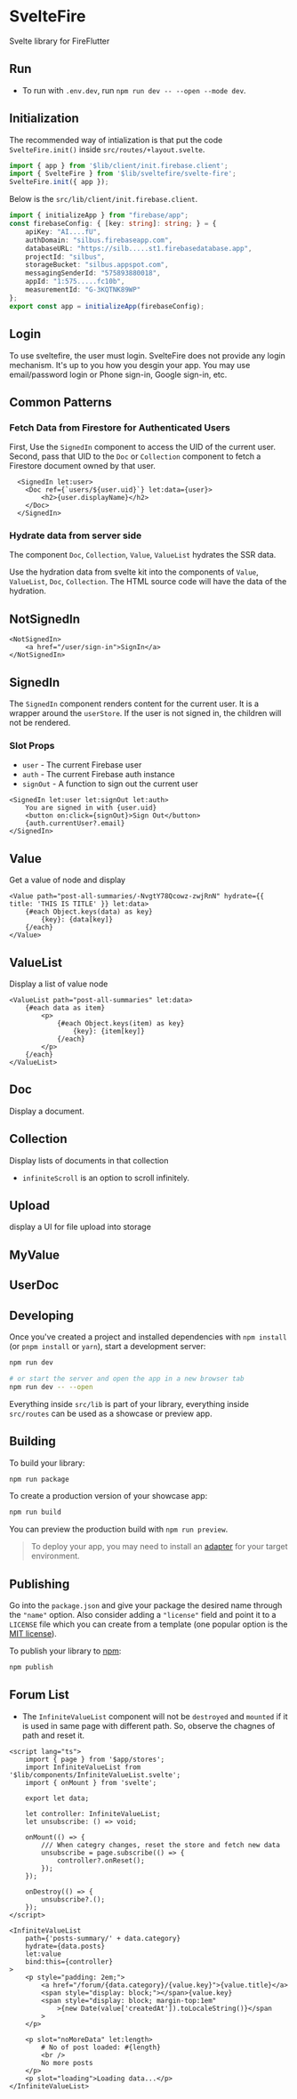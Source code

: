 # SvelteFire

Svelte library for FireFlutter

## Run

- To run with `.env.dev`, run `npm run dev -- --open --mode dev`.


## Initialization

The recommended way of intialization is that put the code `SvelteFire.init()` inside `src/routes/+layout.svelte`.

```ts
import { app } from '$lib/client/init.firebase.client';
import { SvelteFire } from '$lib/sveltefire/svelte-fire';
SvelteFire.init({ app });
```


Below is the `src/lib/client/init.firebase.client`.

```ts
import { initializeApp } from "firebase/app";
const firebaseConfig: { [key: string]: string; } = {
    apiKey: "AI....fU",
    authDomain: "silbus.firebaseapp.com",
    databaseURL: "https://silb.....st1.firebasedatabase.app",
    projectId: "silbus",
    storageBucket: "silbus.appspot.com",
    messagingSenderId: "575893880018",
    appId: "1:575.....fc10b",
    measurementId: "G-3KQTNK89WP"
};
export const app = initializeApp(firebaseConfig);
```


## Login

To use sveltefire, the user must login.
SvelteFire does not provide any login mechanism. It's up to you how you desgin your app. You may use email/password login or Phone sign-in, Google sign-in, etc.




## Common Patterns

### Fetch Data from Firestore for Authenticated Users

First, Use the `SignedIn` component to access the UID of the current user. Second, pass that UID to the `Doc` or `Collection` component to fetch a Firestore document owned by that user. 

```svelte
  <SignedIn let:user>
    <Doc ref={`users/${user.uid}`} let:data={user}>
        <h2>{user.displayName}</h2>
    </Doc>
  </SignedIn>
```


### Hydrate data from server side

The component `Doc`, `Collection`, `Value`, `ValueList` hydrates the SSR data.

Use the hydration data from svelte kit into the components of `Value`, `ValueList`, `Doc`, `Collection`. The HTML source code will have the data of the hydration.





## NotSignedIn

```svelte
<NotSignedIn>
	<a href="/user/sign-in">SignIn</a>
</NotSignedIn>
```


## SignedIn

The `SignedIn` component renders content for the current user. It is a wrapper around the `userStore`. If the user is not signed in, the children will not be rendered. 

### Slot Props

- `user` - The current Firebase user
- `auth` - The current Firebase auth instance
- `signOut` - A function to sign out the current user




```svelte
<SignedIn let:user let:signOut let:auth>
	You are signed in with {user.uid}
	<button on:click={signOut}>Sign Out</button>
	{auth.currentUser?.email}
</SignedIn>

```


## Value

Get a value of node and display

```svelte
<Value path="post-all-summaries/-NvgtY78Qcowz-zwjRnN" hydrate={{ title: 'THIS IS TITLE' }} let:data>
	{#each Object.keys(data) as key}
		{key}: {data[key]}
	{/each}
</Value>
```

## ValueList

Display a list of value node

```svelte
<ValueList path="post-all-summaries" let:data>
	{#each data as item}
		<p>
			{#each Object.keys(item) as key}
				{key}: {item[key]}
			{/each}
		</p>
	{/each}
</ValueList>
```


## Doc

Display a document.

## Collection

Display lists of documents in that collection

- `infiniteScroll` is an option to scroll infinitely.




## Upload

display a UI for file upload into storage

## MyValue

## UserDoc




## Developing

Once you've created a project and installed dependencies with `npm install` (or `pnpm install` or `yarn`), start a development server:

```bash
npm run dev

# or start the server and open the app in a new browser tab
npm run dev -- --open
```

Everything inside `src/lib` is part of your library, everything inside `src/routes` can be used as a showcase or preview app.

## Building

To build your library:

```bash
npm run package
```

To create a production version of your showcase app:

```bash
npm run build
```

You can preview the production build with `npm run preview`.

> To deploy your app, you may need to install an [adapter](https://kit.svelte.dev/docs/adapters) for your target environment.

## Publishing

Go into the `package.json` and give your package the desired name through the `"name"` option. Also consider adding a `"license"` field and point it to a `LICENSE` file which you can create from a template (one popular option is the [MIT license](https://opensource.org/license/mit/)).

To publish your library to [npm](https://www.npmjs.com):

```bash
npm publish
```



## Forum List

- The `InfiniteValueList` component will not be `destroyed` and `mounted` if it is used in same page with different path. So, observe the chagnes of path and reset it.


```svelte
<script lang="ts">
	import { page } from '$app/stores';
	import InfiniteValueList from '$lib/components/InfiniteValueList.svelte';
	import { onMount } from 'svelte';

	export let data;

	let controller: InfiniteValueList;
	let unsubscribe: () => void;

	onMount(() => {
		/// When categry changes, reset the store and fetch new data
		unsubscribe = page.subscribe(() => {
			controller?.onReset();
		});
	});

	onDestroy(() => {
		unsubscribe?.();
	});
</script>

<InfiniteValueList
	path={'posts-summary/' + data.category}
	hydrate={data.posts}
	let:value
	bind:this={controller}
>
	<p style="padding: 2em;">
		<a href="/forum/{data.category}/{value.key}">{value.title}</a>
		<span style="display: block;"></span>{value.key}
		<span style="display: block; margin-top:1em"
			>{new Date(value['createdAt']).toLocaleString()}</span
		>
	</p>

	<p slot="noMoreData" let:length>
		# No of post loaded: #{length}
		<br />
		No more posts
	</p>
	<p slot="loading">Loading data...</p>
</InfiniteValueList>
```
